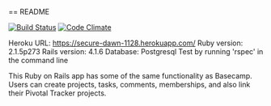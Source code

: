 == README

[![Build Status](https://travis-ci.org/lbhasemeyer/gCamp.svg?branch=master)](https://travis-ci.org/lbhasemeyer/gCamp)
[![Code Climate](https://codeclimate.com/github/lbhasemeyer/gCamp/badges/gpa.svg)](https://codeclimate.com/github/lbhasemeyer/gCamp)

Heroku URL: https://secure-dawn-1128.herokuapp.com/
Ruby version: 2.1.5p273
Rails version: 4.1.6
Database: Postgresql
Test by running 'rspec' in the command line

This Ruby on Rails app has some of the same functionality as Basecamp. Users can create projects, tasks, comments, memberships, and also link their Pivotal Tracker projects.
